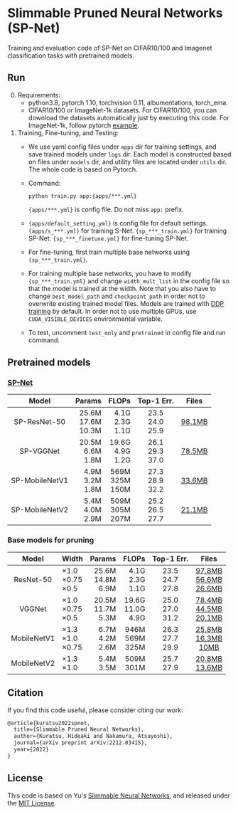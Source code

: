 # Slimmable Pruned Neural Networks (SP-Net)

Training and evaluation code of SP-Net on CIFAR10/100 and Imagenet classification tasks with pretrained models.

## Run

0. Requirements:
    * python3.8, pytorch 1.10, torchvision 0.11, albumentations, torch_ema.
    * CIFAR10/100 or ImageNet-1k datasets. For CIFAR10/100, you can download the datasets automatically just by executing this code. For ImageNet-1k, follow pytorch [example](https://github.com/pytorch/examples/tree/master/imagenet).
1. Training, Fine-tuning, and Testing:
    * We use yaml config files under `apps` dir for training settings, and save trained models under `logs` dir. Each model is constructed based on files under `models` dir, and utility files are located under `utils` dir. The whole code is based on Pytorch.
    * Command:

          python train.py app:{apps/***.yml}
      `{apps/***.yml}` is config file. Do not miss `app:` prefix.
    * `{apps/default_setting.yml}` is config file for default settings. `{apps/s_***.yml}` for training S-Net. `{sp_***_train.yml}` for training SP-Net. `{sp_***_finetune.yml}` for fine-tuning SP-Net.
    * For fine-tuning, first train multiple base networks using `{sp_***_train.yml}`.
    * For training multiple base networks, you have to modify `{sp_***_train.yml}` and change `width_mult_list` in the config file so that the model is trained at the width. Note that you also have to change `best_model_path` and `checkpoint_path` in order not to overwrite existing trained model files. Models are trained with [DDP training](https://pytorch.org/tutorials/intermediate/ddp_tutorial.html) by default. In order not to use multiple GPUs, use `CUDA_VISIBLE_DEVICES` environmental variable.
    * To test, uncomment `test_only` and `pretrained` in config file and run command.

## Pretrained models

### [SP-Net](https://arxiv.org/abs/2212.03415)

| Model | Params | FLOPs | Top-1 Err. | Files |
| :---: | ---: | ---: | :---: | :---: |
| SP-ResNet-50 | 25.6M<br>17.6M<br>10.3M | 4.1G<br>2.3G<br>1.1G | 23.5<br>24.0<br>25.9 | [98.1MB](https://drive.google.com/file/d/1gAuMiksD4ZrmvXky5zf6zLvB86_L3CQf/view?usp=share_link) |
| SP-VGGNet | 20.5M<br>6.6M<br>1.8M | 19.6G<br>4.9G<br>1.2G | 26.1<br>29.3<br>37.0 | [78.5MB](https://drive.google.com/file/d/1DZnxzAjx2BVO37BzkSoT5lGbAtPmpwXz/view?usp=share_link) |
| SP-MobileNetV1 | 4.9M<br>3.2M<br>1.8M | 569M<br>325M<br>150M | 27.3<br>28.9<br>32.2 | [33.6MB](https://drive.google.com/file/d/104F9W5u8-zobNFrFEqve5PHBq6w-sZHW/view?usp=share_link) |
| SP-MobileNetV2 | 5.4M<br>4.0M<br>2.9M | 509M<br>305M<br>207M | 25.2<br>26.5<br>27.7 | [21.1MB](https://drive.google.com/file/d/1xKGhanFG7HdrU9RktsCTp-rLvr3iuQKZ/view?usp=share_link) |

### Base models for pruning

| Model | Width | Params | FLOPs | Top-1 Err. | Files |
| :---: | :--- | ---: | ---: | :---: | :---: |
| ResNet-50 | ×1.0<br>×0.75<br>×0.5 | 25.6M<br>14.8M<br>6.9M | 4.1G<br>2.3G<br>1.1G | 23.5<br>24.7<br>27.8 | [97.8MB](https://drive.google.com/file/d/1-WLjpb93Koi6PSrTiX7kKuUm6q6HABSa/view?usp=share_link)<br>[56.6MB](https://drive.google.com/file/d/13_HBemITQNaLCh6fMQoVlF93qEcdlwV2/view?usp=share_link)<br>[26.6MB](https://drive.google.com/file/d/1dP8RnmMMK_t6gVfo6lsKZOFzQKOlKS1L/view?usp=share_link) |
| VGGNet | ×1.0<br>×0.75<br>×0.5 | 20.5M<br>11.7M<br>5.3M | 19.6G<br>11.0G<br>4.9G | 25.0<br>27.0<br>31.2 | [78.4MB](https://drive.google.com/file/d/1f197tt-Ul_Th6NF8b4CYird4xYzsta_T/view?usp=share_link)<br>[44.5MB](https://drive.google.com/file/d/1oHC_-y208bpZXKxVE0-tbpIycbG1gaT4/view?usp=share_link)<br>[20.1MB](https://drive.google.com/file/d/1gKpYeUDr9Thd24G3n5a4SyxxwycW66Bu/view?usp=share_link) |
| MobileNetV1 | ×1.3<br>×1.0<br>×0.75 | 6.7M<br>4.2M<br>2.6M | 946M<br>569M<br>325M | 26.3<br>27.7<br>29.9 | [25.8MB](https://drive.google.com/file/d/1rB06Q1liTqWCCelzs552HIB6lXQz8DNd/view?usp=share_link)<br>[16.3MB](https://drive.google.com/file/d/1QFePtJ1IfpVJwWWc6C7ABAXZ3MMl58aG/view?usp=share_link)<br>[10MB](https://drive.google.com/file/d/1WIHzr5dLziV_kDsZFYOBO_VOLM8yN66F/view?usp=share_link) |
| MobileNetV2 | ×1.3<br>×1.0 | 5.4M<br>3.5M | 509M<br>301M | 25.7<br>27.9 | [20.8MB](https://drive.google.com/file/d/1RazPV65nKwWhIB-r5dAI-RV_Xkr5LK1l/view?usp=share_link)<br>[13.6MB](https://drive.google.com/file/d/1-Qqg7-5whqmMXv7Rw1PbPRMaoDE6fSY7/view?usp=share_link) |

## Citation

If you find this code useful, please consider citing our work:
```tex
@article{kuratsu2022spnet,
  title={Slimmable Pruned Neural Networks},
  author={Kuratsu, Hideaki and Nakamura, Atsuyoshi},
  journal={arXiv preprint arXiv:2212.03415},
  year={2022}
}
```

## License

This code is based on Yu's [Slimmable Neural Networks](https://github.com/JiahuiYu/slimmable_networks), and released under the [MIT License](./LICENSE).
